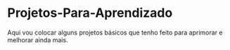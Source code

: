 # Projetos-Para-Aprendizado
 Aqui vou colocar alguns projetos básicos que tenho feito para aprimorar e melhorar ainda mais.
